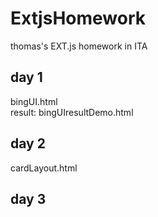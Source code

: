 # ExtjsHomework
thomas's EXT.js homework in ITA

## day 1
bingUI.html <br>
result: bingUIresultDemo.html

## day 2
cardLayout.html

## day 3